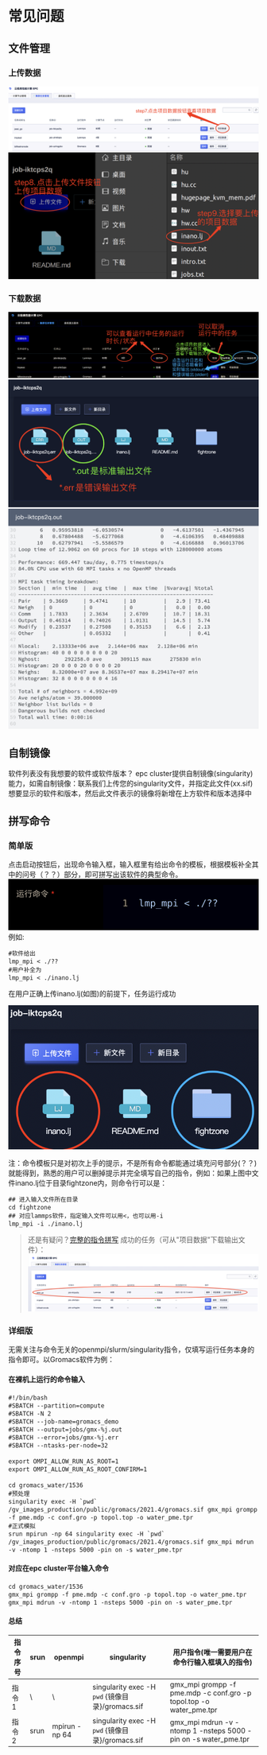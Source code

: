 # 常见问题
## 文件管理
### 上传数据
![](/images/upload1.png)
![](/images/upload2.png)

### 下载数据
![](/images/get1.png)
![](/images/get2.png)
![](/images/get3.png)

## 自制镜像
软件列表没有我想要的软件或软件版本？
epc cluster提供自制镜像(singularity)能力，如需自制镜像：联系我们上传您的singularity文件，并指定此文件(xx.sif)想要显示的软件和版本，然后此文件表示的镜像将新增在上方软件和版本选择中

## 拼写命令
### 简单版
点击启动按钮后，出现命令输入框，输入框里有给出命令的模板，根据模板补全其中的问号（？？）部分，即可拼写出该软件的典型命令。
![](/images/run3.png)
例如:

```shell
#软件给出
lmp_mpi < ./??
#用户补全为
lmp_mpi < ./inano.lj
```
在用户正确上传inano.lj(如图)的前提下，任务运行成功

![](/images/run4.png)

注：命令模板只是对初次上手的提示，不是所有命令都能通过填充问号部分(？？)就能得到，熟悉的用户可以删掉提示并完全填写自己的指令，例如：如果上图中文件inano.lj位于目录fightzone内，则命令行可以是：

```shell
## 进入输入文件所在目录
cd fightzone
## 对应lammps软件，指定输入文件可以用<，也可以用-i
lmp_mpi -i ./inano.lj
```

> 还是有疑问？[完整的指令拼写](#howtorun_detail)
> 成功的任务（可从"项目数据"下载输出文件）：
> ![](/images/run5.png)


### 详细版
无需关注与命令无关的openmpi/slurm/singularity指令，仅填写运行任务本身的指令即可。以Gromacs软件为例：

#### 在裸机上运行的命令输入

```shell
#!/bin/bash
#SBATCH --partition=compute
#SBATCH -N 2
#SBATCH --job-name=gromacs_demo
#SBATCH --output=jobs/gmx-%j.out
#SBATCH --error=jobs/gmx-%j.err
#SBATCH --ntasks-per-node=32

export OMPI_ALLOW_RUN_AS_ROOT=1
export OMPI_ALLOW_RUN_AS_ROOT_CONFIRM=1

cd gromacs_water/1536
#预处理
singularity exec -H `pwd` /gv_images_production/public/gromacs/2021.4/gromacs.sif gmx_mpi grompp -f pme.mdp -c conf.gro -p topol.top -o water_pme.tpr
#正式模拟
srun mpirun -np 64 singularity exec -H `pwd` /gv_images_production/public/gromacs/2021.4/gromacs.sif gmx_mpi mdrun -v -ntomp 1 -nsteps 5000 -pin on -s water_pme.tpr
```

#### 对应在epc cluster平台输入命令

```shell
cd gromacs_water/1536
gmx_mpi grompp -f pme.mdp -c conf.gro -p topol.top -o water_pme.tpr
gmx_mpi mdrun -v -ntomp 1 -nsteps 5000 -pin on -s water_pme.tpr
```

#### 总结

| 指令序号| srun | openmpi | singularity | 用户指令(唯一需要用户在命令行输入框填入的指令) |
|---|  ---  | ----  | --- | --- |
|指令1| \ | \ |singularity exec -H `pwd` {镜像目录}/gromacs.sif | gmx_mpi grompp -f pme.mdp -c conf.gro -p topol.top -o water_pme.tpr|
|指令2| srun |mpirun -np 64 |singularity exec -H `pwd` {镜像目录}/gromacs.sif| gmx_mpi mdrun -v -ntomp 1 -nsteps 5000 -pin on -s water_pme.tpr |


